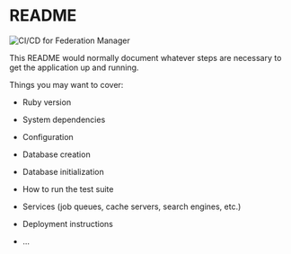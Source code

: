 # README

![CI/CD for Federation Manager](https://github.com/cerberussg/fm/workflows/CI/CD%20for%20Federation%20Manager/badge.svg)

This README would normally document whatever steps are necessary to get the
application up and running.

Things you may want to cover:

* Ruby version

* System dependencies

* Configuration

* Database creation

* Database initialization

* How to run the test suite

* Services (job queues, cache servers, search engines, etc.)

* Deployment instructions

* ...
